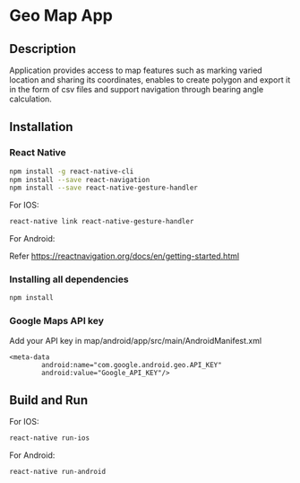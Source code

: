 # Geo Map App

## Description
Application provides access to map features such as marking varied location and sharing its coordinates, enables to create polygon and export it in the form of csv files and support navigation through bearing angle calculation.

## Installation
### React Native

```bash
npm install -g react-native-cli
npm install --save react-navigation
npm install --save react-native-gesture-handler
```
For IOS:
```bash
react-native link react-native-gesture-handler
```

For Android:

Refer https://reactnavigation.org/docs/en/getting-started.html

### Installing all dependencies

```bash
npm install
```
### Google Maps API key

Add your API key in map/android/app/src/main/AndroidManifest.xml 
```
<meta-data
        android:name="com.google.android.geo.API_KEY"
        android:value="Google_API_KEY"/>
```

## Build and Run

For IOS:
```bash
react-native run-ios
```

For Android:
```bash
react-native run-android
```
